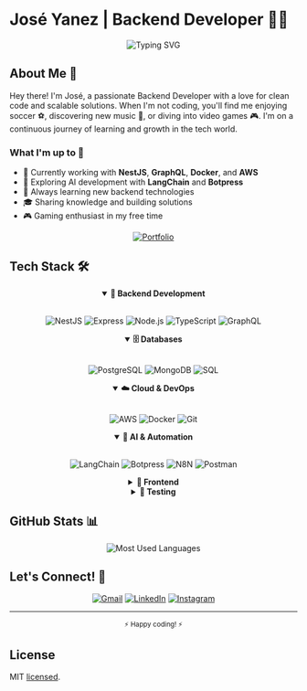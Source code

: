 # José Yanez | Backend Developer 👨‍💻

<div align="center">
  <img src="https://readme-typing-svg.demolab.com?font=Fira+Code&pause=1000&color=2E97A7&center=true&vCenter=true&width=435&lines=Backend+Developer;NestJS+%7C+GraphQL+%7C+AWS;Always+learning+new+technologies" alt="Typing SVG" />
</div>

## About Me 🚀

Hey there! I'm José, a passionate Backend Developer with a love for clean code and scalable solutions. When I'm not coding, you'll find me enjoying soccer ⚽, discovering new music 🎵, or diving into video games 🎮. I'm on a continuous journey of learning and growth in the tech world.

### What I'm up to 🎯
- 💼 Currently working with **NestJS**, **GraphQL**, **Docker**, and **AWS**
- 🤖 Exploring AI development with **LangChain** and **Botpress**
- 🌱 Always learning new backend technologies
- 🎓 Sharing knowledge and building solutions
- 🎮 Gaming enthusiast in my free time

<div align="center">
  
  [![Portfolio](https://img.shields.io/badge/Portfolio-000000?style=for-the-badge&logo=vercel&logoColor=white)](https://josemanuelyc.vercel.app)
  
</div>

## Tech Stack 🛠️

<div align="center">

<!-- Backend Development -->
<details open>
<summary><b>🔹 Backend Development</b></summary>
<br>
<div align="center">
<div style="display: flex; gap: 10px; justify-content: center; flex-wrap: wrap;">

![NestJS](https://img.shields.io/badge/NestJS-E0234E?style=for-the-badge&logo=nestjs&logoColor=white)
![Express](https://img.shields.io/badge/Express-000000?style=for-the-badge&logo=express&logoColor=white)
![Node.js](https://img.shields.io/badge/Node.js-339933?style=for-the-badge&logo=node.js&logoColor=white)
![TypeScript](https://img.shields.io/badge/TypeScript-3178C6?style=for-the-badge&logo=typescript&logoColor=white)
![GraphQL](https://img.shields.io/badge/GraphQL-E10098?style=for-the-badge&logo=graphql&logoColor=white)

</div>
</div>
</details>

<!-- Databases -->
<details open>
<summary><b>🗄️ Databases</b></summary>
<br>
<div align="center">
<div style="display: flex; gap: 10px; justify-content: center; flex-wrap: wrap;">

![PostgreSQL](https://img.shields.io/badge/PostgreSQL-316192?style=for-the-badge&logo=postgresql&logoColor=white)
![MongoDB](https://img.shields.io/badge/MongoDB-47A248?style=for-the-badge&logo=mongodb&logoColor=white)
![SQL](https://img.shields.io/badge/SQL-4479A1?style=for-the-badge&logo=mysql&logoColor=white)

</div>
</div>
</details>

<!-- Cloud & DevOps -->
<details open>
<summary><b>☁️ Cloud & DevOps</b></summary>
<br>
<div align="center">
<div style="display: flex; gap: 10px; justify-content: center; flex-wrap: wrap;">

![AWS](https://img.shields.io/badge/AWS-232F3E?style=for-the-badge&logo=amazon-aws&logoColor=white)
![Docker](https://img.shields.io/badge/Docker-2496ED?style=for-the-badge&logo=docker&logoColor=white)
![Git](https://img.shields.io/badge/Git-F05032?style=for-the-badge&logo=git&logoColor=white)

</div>
</div>
</details>

<!-- AI & Automation -->
<details open>
<summary><b>🤖 AI & Automation</b></summary>
<br>
<div align="center">
<div style="display: flex; gap: 10px; justify-content: center; flex-wrap: wrap;">

![LangChain](https://img.shields.io/badge/LangChain-121212?style=for-the-badge&logo=chainlink&logoColor=white)
![Botpress](https://img.shields.io/badge/Botpress-FF4F64?style=for-the-badge&logo=robotframework&logoColor=white)
![N8N](https://img.shields.io/badge/N8N-41B883?style=for-the-badge&logo=n8n&logoColor=white)
![Postman](https://img.shields.io/badge/Postman-FF6C37?style=for-the-badge&logo=postman&logoColor=white)

</div>
</div>
</details>

<!-- Frontend -->
<details>
<summary><b>🎨 Frontend</b></summary>
<br>
<div align="center">
<div style="display: flex; gap: 10px; justify-content: center; flex-wrap: wrap;">

![React](https://img.shields.io/badge/React-20232A?style=for-the-badge&logo=react&logoColor=61DAFB)
![Next.js](https://img.shields.io/badge/Next.js-000000?style=for-the-badge&logo=next.js&logoColor=white)
![Redux](https://img.shields.io/badge/Redux-764ABC?style=for-the-badge&logo=redux&logoColor=white)
![Material-UI](https://img.shields.io/badge/Material--UI-0081CB?style=for-the-badge&logo=material-ui&logoColor=white)

</div>
</div>
</details>

<!-- Testing -->
<details>
<summary><b>🧪 Testing</b></summary>
<br>
<div align="center">
<div style="display: flex; gap: 10px; justify-content: center; flex-wrap: wrap;">

![Jest](https://img.shields.io/badge/Jest-C21325?style=for-the-badge&logo=jest&logoColor=white)
![Testing Library](https://img.shields.io/badge/Testing_Library-E33332?style=for-the-badge&logo=testing-library&logoColor=white)

</div>
</div>
</details>

</div>

## GitHub Stats 📊

<div align="center">
  <img src="https://github-readme-stats.vercel.app/api/top-langs/?username=JoseManuelYC&theme=tokyonight&show_icons=true&hide_border=true&layout=compact" alt="Most Used Languages" />
</div>

## Let's Connect! 🤝

<div align="center">
  
[![Gmail](https://img.shields.io/badge/Gmail-D14836?style=for-the-badge&logo=gmail&logoColor=white)](mailto:joseyanezcontact@gmail.com)
[![LinkedIn](https://img.shields.io/badge/LinkedIn-0077B5?style=for-the-badge&logo=linkedin&logoColor=white)](https://www.linkedin.com/in/joseyanez07/)
[![Instagram](https://img.shields.io/badge/Instagram-E4405F?style=for-the-badge&logo=instagram&logoColor=white)](https://www.instagram.com/_joseyanez/?hl=es)

</div>

---
<div align="center">
  <sub>⚡ Happy coding! ⚡</sub>
</div>

## License

MIT [licensed](LICENSE).
